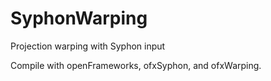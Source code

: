# SyphonWarping
Projection warping with Syphon input

Compile with openFrameworks, ofxSyphon, and ofxWarping.
